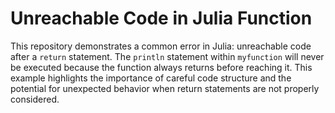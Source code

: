 # Unreachable Code in Julia Function

This repository demonstrates a common error in Julia: unreachable code after a `return` statement. The `println` statement within `myfunction` will never be executed because the function always returns before reaching it.  This example highlights the importance of careful code structure and the potential for unexpected behavior when return statements are not properly considered.